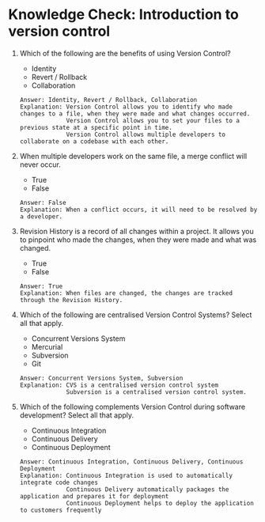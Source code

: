 # Knowledge Check: Introduction to version control

1. Which of the following are the benefits of using Version Control?
   - Identity
   - Revert / Rollback
   - Collaboration
   ```
   Answer: Identity, Revert / Rollback, Collaboration
   Explanation: Version Control allows you to identify who made changes to a file, when they were made and what changes occurred.
                Version Control allows you to set your files to a previous state at a specific point in time.
                Version Control allows multiple developers to collaborate on a codebase with each other.
   ```

2. When multiple developers work on the same file, a merge conflict will never occur.
   - True
   - False
   ```
   Answer: False
   Explanation: When a conflict occurs, it will need to be resolved by a developer.
   ```

3. Revision History is a record of all changes within a project. It allows you to pinpoint who made the changes, when they were made and what was changed.
   - True
   - False
   ```
   Answer: True
   Explanation: When files are changed, the changes are tracked through the Revision History.
   ```

4. Which of the following are centralised Version Control Systems? Select all that apply.
   - Concurrent Versions System
   - Mercurial
   - Subversion
   - Git
   ```
   Answer: Concurrent Versions System, Subversion
   Explanation: CVS is a centralised version control system
                Subversion is a centralised version control system.
   ```

5. Which of the following complements Version Control during software development? Select all that apply.
   - Continuous Integration
   - Continuous Delivery
   - Continuous Deployment
   ```
   Answer: Continuous Integration, Continuous Delivery, Continuous Deployment
   Explanation: Continuous Integration is used to automatically integrate code changes
                Continuous Delivery automatically packages the application and prepares it for deployment
                Continuous Deployment helps to deploy the application to customers frequently
   ```
